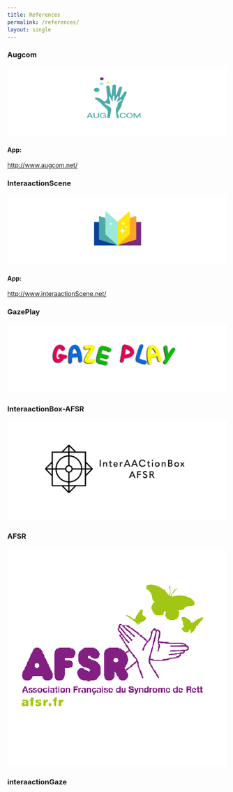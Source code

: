 ```yaml
---
title: References
permalink: /references/
layout: single
---
```


### Augcom
<a href="https://interaactiongroup.github.io/AugCom/fr"><img src="../assets/userGuideImages/logoAugCom.png" alt="augCom"></a>
#### App:
http://www.augcom.net/

### InteraactionScene
<a href="https://interaactiongroup.github.io/InteraactionScene/fr"><img src="../assets/images/logoInteraactionScene.png" alt="InteraactionScene"></a>
#### App:
http://www.interaactionScene.net/

### GazePlay
<a href="http://www.gazeplay.net/"><img src="../assets/userGuideImages/gazeplayClassicLogo.png" alt="gazeplay"></a>

### InteraactionBox-AFSR
<a href="https://interaactionbox.afsr.fr/"><img src="../assets/userGuideImages/interaactionBox-AFSR.png" alt="interaactionBox-AFSR"></a>

### AFSR
<a href="https://afsr.fr/"><img src="../assets/userGuideImages/afsrlogo.png" alt="AFSR"></a>

### interaactionGaze
